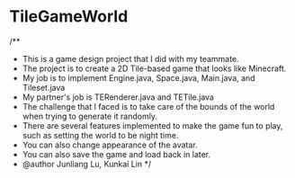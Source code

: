 # TileGameWorld
/**
 * This is a game design project that I did with my teammate.
 * The project is to create a 2D Tile-based game that looks like Minecraft.
 * My job is to implement Engine.java, Space.java, Main.java, and Tileset.java
 * My partner's job is TERenderer.java and TETile.java
 * The challenge that I faced is to take care of the bounds of the world when trying to generate it randomly.
 * There are several features implemented to make the game fun to play, such as setting the world to be night time.
 * You can also change appearance of the avatar.
 * You can also save the game and load back in later.
 * @author Junliang Lu, Kunkai Lin
 */
